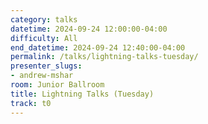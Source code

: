 ```yaml
---
category: talks
datetime: 2024-09-24 12:00:00-04:00
difficulty: All
end_datetime: 2024-09-24 12:40:00-04:00
permalink: /talks/lightning-talks-tuesday/
presenter_slugs:
- andrew-mshar
room: Junior Ballroom
title: Lightning Talks (Tuesday)
track: t0
---
```

